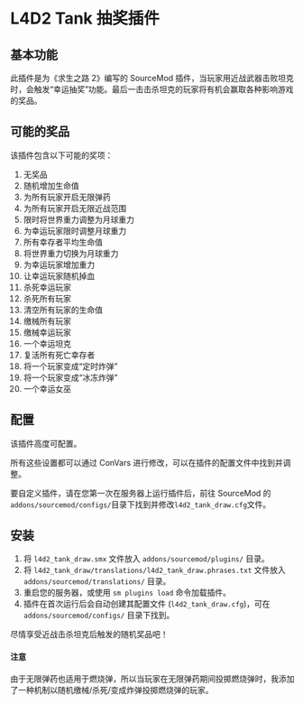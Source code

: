 # L4D2 Tank 抽奖插件

## 基本功能

此插件是为《求生之路 2》编写的 SourceMod 插件，当玩家用近战武器击败坦克时，会触发“幸运抽奖”功能。最后一击击杀坦克的玩家将有机会赢取各种影响游戏的奖品。

## 可能的奖品

该插件包含以下可能的奖项：

1. 无奖品
2. 随机增加生命值
3. 为所有玩家开启无限弹药
4. 为所有玩家开启无限近战范围
5. 限时将世界重力调整为月球重力
6. 为幸运玩家限时调整月球重力
7. 所有幸存者平均生命值
8. 将世界重力切换为月球重力
9. 为幸运玩家增加重力
10. 让幸运玩家随机掉血
11. 杀死幸运玩家
12. 杀死所有玩家
13. 清空所有玩家的生命值
14. 缴械所有玩家
15. 缴械幸运玩家
16. 一个幸运坦克
17. 复活所有死亡幸存者
18. 将一个玩家变成“定时炸弹”
19. 将一个玩家变成“冰冻炸弹”
20. 一个幸运女巫

## 配置

该插件高度可配置。

所有这些设置都可以通过 ConVars 进行修改，可以在插件的配置文件中找到并调整。

要自定义插件，请在您第一次在服务器上运行插件后，前往 SourceMod 的`addons/sourcemod/configs/`目录下找到并修改`l4d2_tank_draw.cfg`文件。

## 安装

1. 将 `l4d2_tank_draw.smx` 文件放入 `addons/sourcemod/plugins/` 目录。
2. 将 `l4d2_tank_draw/translations/l4d2_tank_draw.phrases.txt` 文件放入 `addons/sourcemod/translations/` 目录。
3. 重启您的服务器，或使用 `sm plugins load` 命令加载插件。
4. 插件在首次运行后会自动创建其配置文件 (`l4d2_tank_draw.cfg`)，可在 `addons/sourcemod/configs/` 目录下找到。

尽情享受近战击杀坦克后触发的随机奖品吧！

#### 注意

由于无限弹药也适用于燃烧弹，所以当玩家在无限弹药期间投掷燃烧弹时，我添加了一种机制以随机缴械/杀死/变成炸弹投掷燃烧弹的玩家。
